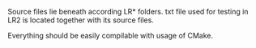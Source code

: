 Source files lie beneath according LR* folders.
txt file used for testing in LR2 is located together with its source files.

Everything should be easily compilable with usage of CMake.